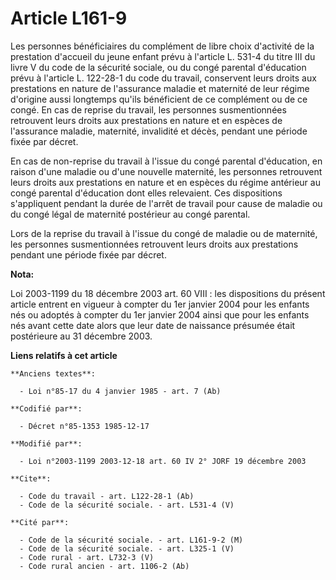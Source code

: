 # Article L161-9

Les personnes bénéficiaires du complément de libre choix d'activité de la prestation d'accueil du jeune enfant prévu à
l'article L. 531-4 du titre III du livre V du code de la sécurité sociale, ou du congé parental d'éducation prévu à l'article
L. 122-28-1 du code du travail, conservent leurs droits aux prestations en nature de l'assurance maladie et maternité de leur
régime d'origine aussi longtemps qu'ils bénéficient de ce complément ou de ce congé. En cas de reprise du travail, les
personnes susmentionnées retrouvent leurs droits aux prestations en nature et en espèces de l'assurance maladie, maternité,
invalidité et décès, pendant une période fixée par décret. 

En cas de non-reprise du travail à l'issue du congé parental d'éducation, en raison d'une maladie ou d'une nouvelle
maternité, les personnes retrouvent leurs droits aux prestations en nature et en espèces du régime antérieur au congé
parental d'éducation dont elles relevaient. Ces dispositions s'appliquent pendant la durée de l'arrêt de travail pour cause
de maladie ou du congé légal de maternité postérieur au congé parental. 

Lors de la reprise du travail à l'issue du congé de maladie ou de maternité, les personnes susmentionnées retrouvent leurs
droits aux prestations pendant une période fixée par décret.

**Nota:**

Loi 2003-1199 du 18 décembre 2003 art. 60 VIII : les dispositions du présent article entrent en vigueur à compter du 1er
janvier 2004 pour les enfants nés ou adoptés à compter du 1er janvier 2004 ainsi que pour les enfants nés avant cette date
alors que leur date de naissance présumée était postérieure au 31 décembre 2003.

**Liens relatifs à cet article**

	**Anciens textes**:

	  - Loi n°85-17 du 4 janvier 1985 - art. 7 (Ab)

	**Codifié par**:

	  - Décret n°85-1353 1985-12-17

	**Modifié par**:

	  - Loi n°2003-1199 2003-12-18 art. 60 IV 2° JORF 19 décembre 2003

	**Cite**:

	  - Code du travail - art. L122-28-1 (Ab)
	  - Code de la sécurité sociale. - art. L531-4 (V)

	**Cité par**:

	  - Code de la sécurité sociale. - art. L161-9-2 (M)
	  - Code de la sécurité sociale. - art. L325-1 (V)
	  - Code rural - art. L732-3 (V)
	  - Code rural ancien - art. 1106-2 (Ab)
